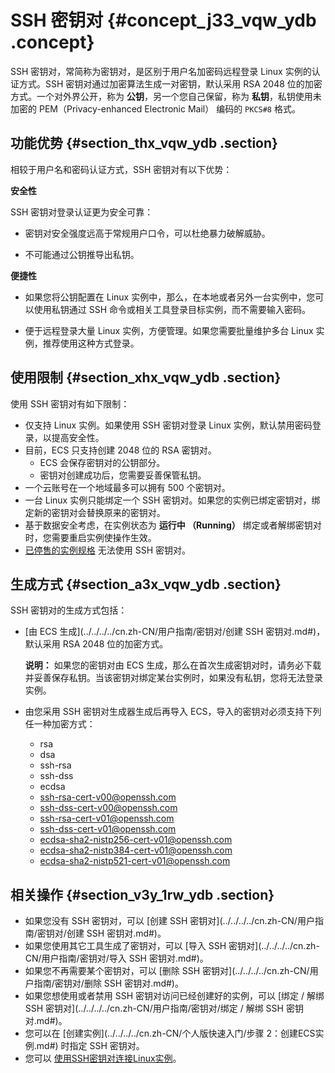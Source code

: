 # SSH 密钥对 {#concept_j33_vqw_ydb .concept}

SSH 密钥对，常简称为密钥对，是区别于用户名加密码远程登录 Linux 实例的认证方式。SSH 密钥对通过加密算法生成一对密钥，默认采用 RSA 2048 位的加密方式。一个对外界公开，称为 **公钥**，另一个您自己保留，称为 **私钥**，私钥使用未加密的 PEM（Privacy-enhanced Electronic Mail） 编码的 `PKCS#8` 格式。

## 功能优势 {#section_thx_vqw_ydb .section}

相较于用户名和密码认证方式，SSH 密钥对有以下优势：

**安全性**

SSH 密钥对登录认证更为安全可靠：

-   密钥对安全强度远高于常规用户口令，可以杜绝暴力破解威胁。

-   不可能通过公钥推导出私钥。


**便捷性**

-   如果您将公钥配置在 Linux 实例中，那么，在本地或者另外一台实例中，您可以使用私钥通过 SSH 命令或相关工具登录目标实例，而不需要输入密码。

-   便于远程登录大量 Linux 实例，方便管理。如果您需要批量维护多台 Linux 实例，推荐使用这种方式登录。


## 使用限制 {#section_xhx_vqw_ydb .section}

使用 SSH 密钥对有如下限制：

-   仅支持 Linux 实例。如果使用 SSH 密钥对登录 Linux 实例，默认禁用密码登录，以提高安全性。
-   目前，ECS 只支持创建 2048 位的 RSA 密钥对。
    -   ECS 会保存密钥对的公钥部分。
    -   密钥对创建成功后，您需要妥善保管私钥。
-   一个云账号在一个地域最多可以拥有 500 个密钥对。
-   一台 Linux 实例只能绑定一个 SSH 密钥对。如果您的实例已绑定密钥对，绑定新的密钥对会替换原来的密钥对。
-   基于数据安全考虑，在实例状态为 **运行中 （Running）** 绑定或者解绑密钥对时，您需要重启实例使操作生效。
-   [已停售的实例规格](https://help.aliyun.com/document_detail/55263.html) 无法使用 SSH 密钥对。

## 生成方式 {#section_a3x_vqw_ydb .section}

SSH 密钥对的生成方式包括：

-   [由 ECS 生成](../../../../cn.zh-CN/用户指南/密钥对/创建 SSH 密钥对.md#)，默认采用 RSA 2048 位的加密方式。

    **说明：** 如果您的密钥对由 ECS 生成，那么在首次生成密钥对时，请务必下载并妥善保存私钥。当该密钥对绑定某台实例时，如果没有私钥，您将无法登录实例。

-   由您采用 SSH 密钥对生成器生成后再导入 ECS，导入的密钥对必须支持下列任一种加密方式：
    -   rsa
    -   dsa
    -   ssh-rsa
    -   ssh-dss
    -   ecdsa
    -   ssh-rsa-cert-v00@openssh.com
    -   ssh-dss-cert-v00@openssh.com
    -   ssh-rsa-cert-v01@openssh.com
    -   ssh-dss-cert-v01@openssh.com
    -   ecdsa-sha2-nistp256-cert-v01@openssh.com
    -   ecdsa-sha2-nistp384-cert-v01@openssh.com
    -   ecdsa-sha2-nistp521-cert-v01@openssh.com

## 相关操作 {#section_v3y_1rw_ydb .section}

-   如果您没有 SSH 密钥对，可以 [创建 SSH 密钥对](../../../../cn.zh-CN/用户指南/密钥对/创建 SSH 密钥对.md#)。
-   如果您使用其它工具生成了密钥对，可以 [导入 SSH 密钥对](../../../../cn.zh-CN/用户指南/密钥对/导入 SSH 密钥对.md#)。
-   如果您不再需要某个密钥对，可以 [删除 SSH 密钥对](../../../../cn.zh-CN/用户指南/密钥对/删除 SSH 密钥对.md#)。
-   如果您想使用或者禁用 SSH 密钥对访问已经创建好的实例，可以 [绑定 / 解绑 SSH 密钥对](../../../../cn.zh-CN/用户指南/密钥对/绑定 / 解绑 SSH 密钥对.md#)。
-   您可以在 [创建实例](../../../../cn.zh-CN/个人版快速入门/步骤 2：创建ECS实例.md#) 时指定 SSH 密钥对。
-   您可以 [使用SSH密钥对连接Linux实例](../../../../cn.zh-CN/用户指南/连接实例/使用SSH密钥对连接Linux实例.md#)。

